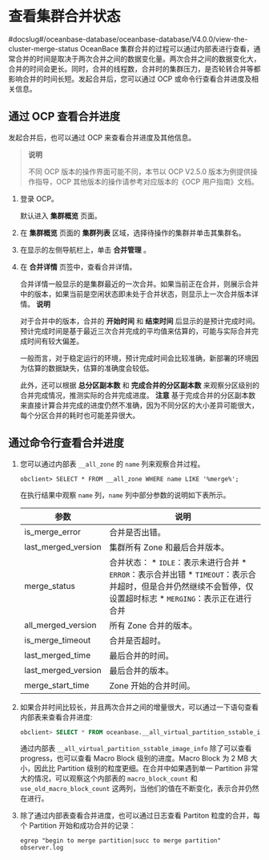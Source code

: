 查看集群合并状态 
=============================
#docslug#/oceanbase-database/oceanbase-database/V4.0.0/view-the-cluster-merge-status
OceanBace 集群合并的过程可以通过内部表进行查看，通常合并的时间是取决于两次合并之间的数据变化量。两次合并之间的数据变化大，合并的时间会更长。同时，合并的线程数，合并时的集群压力，是否轮转合并等都影响合并的时间长短。发起合并后，您可以通过 OCP 或命令行查看合并进度及相关信息。

通过 OCP 查看合并进度 
----------------------------------

发起合并后，也可以通过 OCP 来查看合并进度及其他信息。
>**说明**
>
>不同 OCP 版本的操作界面可能不同，本节以 OCP V2.5.0 版本为例提供操作指导，OCP 其他版本的操作请参考对应版本的《OCP 用户指南》文档。

1. 登录 OCP。

   默认进入 **集群概览** 页面。
   

2. 在 **集群概览** 页面的 **集群列表** 区域，选择待操作的集群并单击其集群名。

   

3. 在显示的左侧导航栏上，单击 **合并管理** 。

   

4. 在 **合并详情** 页签中，查看合并详情。

   合并详情一般显示的是集群最近的一次合并。如果当前正在合并，则展示合并中的版本，如果当前是空闲状态即未处于合并状态，则显示上一次合并版本详情。
   **说明**

   
   对于合并中的版本，合并的 **开始时间** 和 **结束时间** 后显示的是预计完成时间。预计完成时间是基于最近三次合并完成的平均值来估算的，可能与实际合并完成时间有较大偏差。

   一般而言，对于稳定运行的环境，预计完成时间会比较准确，新部署的环境因为估算的数据缺失，估算的准确度会较低。

   此外，还可以根据 **总分区副本数** 和 **完成合并的分区副本数** 来观察分区级别的合并完成情况，推测实际的合并完成进度。
   **注意**
   基于完成合并的分区副本数来直接计算合并完成的进度仍然不准确，因为不同分区的大小差异可能很大，每个分区合并的耗时也可能差异很大。
   




通过命令行查看合并进度 
--------------------------------

1. 您可以通过内部表 `__all_zone` 的 `name` 列来观察合并过程。

   ```unknow
   obclient> SELECT * FROM __all_zone WHERE name LIKE '%merge%';
   ```

   

   在执行结果中观察 `name` 列，`name` 列中部分参数的说明如下表所示。
   

   |         参数          |                                                                                                                                         说明                                                                                                                                         |
   |---------------------|------------------------------------------------------------------------------------------------------------------------------------------------------------------------------------------------------------------------------------------------------------------------------------|
   | is_merge_error      | 合并是否出错。                                                                                                                                                                                                                                                                            |
   | last_merged_version | 集群所有 Zone 和最后合并版本。                                                                                                                                                                                                                                                                 |
   | merge_status        | 合并状态： * `IDLE`：表示未进行合并   * `ERROR`：表示合并出错   * `TIMEOUT`：表示合并超时，但是合并仍然继续不会暂停，仅设置超时标志   * `MERGING`：表示正在进行合并    |
   | all_merged_version  | 所有 Zone 合并的版本。                                                                                                                                                                                                                                                                     |
   | is_merge_timeout    | 合并是否超时。                                                                                                                                                                                                                                                                            |
   | last_merged_time    | 最后合并的时间。                                                                                                                                                                                                                                                                           |
   | last_merged_version | 最后合并的版本。                                                                                                                                                                                                                                                                           |
   | merge_start_time    | Zone 开始的合并时间。                                                                                                                                                                                                                                                                      |

   

2. 如果合并时间比较长，并且两次合并之间的增量很大，可以通过一下语句查看内部表来查看合并进度:

   ```sql
   obclient> SELECT * FROM oceanbase.__all_virtual_partition_sstable_image_info;
   ```

   

   通过内部表 `__all_virtual_partition_sstable_image_info` 除了可以查看 progress，也可以查看 Macro Block 级别的进度。Macro Block 为 2 MB 大小，因此比 Partition 级别的粒度更细。在合并中如果遇到单一 Partition 非常大的情况，可以观察这个内部表的 `macro_block_count` 和 `use_old_macro_block_count` 这两列，当他们的值在不断变化，表示合并仍然在进行。
   

3. 除了通过内部表查看合并进度，也可以通过日志查看 Partiton 粒度的合并，每个 Partition 开始和成功合并的记录：

   ```unknow
   egrep "begin to merge partition|succ to merge partition" observer.log
   ```

   



